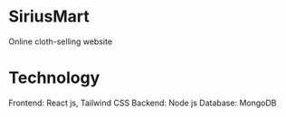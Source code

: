 # SiriusMart
Online cloth-selling website

# Technology 
Frontend: React js, Tailwind CSS 
Backend: Node js 
Database: MongoDB

